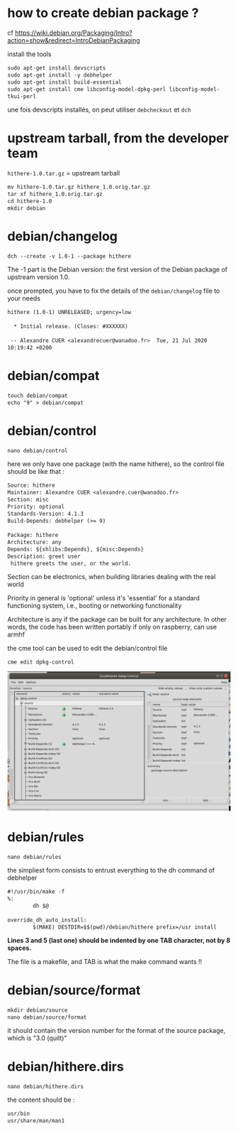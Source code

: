 # how to create debian package ?

cf https://wiki.debian.org/Packaging/Intro?action=show&redirect=IntroDebianPackaging

install the tools
```
sudo apt-get install devscripts
sudo apt-get install -y debhelper
sudo apt-get install build-essential
sudo apt-get install cme libconfig-model-dpkg-perl libconfig-model-tkui-perl
```
une fois devscripts installés, on peut utiliser `debcheckout` et `dch`

# upstream tarball, from the developer team

`hithere-1.0.tar.gz` = upstream tarball

```
mv hithere-1.0.tar.gz hithere_1.0.orig.tar.gz
tar xf hithere_1.0.orig.tar.gz
cd hithere-1.0
mkdir debian
```
# debian/changelog
```
dch --create -v 1.0-1 --package hithere
```
The -1 part is the Debian version: the first version of the Debian package of upstream version 1.0.

once prompted, you have to fix the details of the `debian/changelog` file to your needs
```
hithere (1.0-1) UNRELEASED; urgency=low   

  * Initial release. (Closes: #XXXXXX)

 -- Alexandre CUER <alexandrecuer@wanadoo.fr>  Tue, 21 Jul 2020 10:19:42 +0200
```
# debian/compat
```
touch debian/compat
echo "9" > debian/compat
```
# debian/control

```
nano debian/control
```
here we only have one package (with the name hithere), so the control file should be like that :

```
Source: hithere
Maintainer: Alexandre CUER <alexandre.cuer@wanadoo.fr>
Section: misc
Priority: optional
Standards-Version: 4.1.3
Build-Depends: debhelper (>= 9)

Package: hithere
Architecture: any
Depends: ${shlibs:Depends}, ${misc:Depends}
Description: greet user
 hithere greets the user, or the world.
```
Section can be electronics, when building libraries dealing with the real world

Priority in general is 'optional' unless it's 'essential' for a standard functioning system, i.e., booting or networking functionality

Architecture is any if the package can be built for any architecture. In other words, the code has been written portably
if only on raspberry, can use armhf

the cme tool can be used to edit the debian/control file

```
cme edit dpkg-control
```
![](images/cme.png)

# debian/rules
```
nano debian/rules
```

the simpliest form consists to entrust everything to the dh command of debhelper
```
#!/usr/bin/make -f
%:
        dh $@

override_dh_auto_install:
        $(MAKE) DESTDIR=$$(pwd)/debian/hithere prefix=/usr install
```
**Lines 3 and 5 (last one) should be indented by one TAB character, not by 8 spaces.** 

The file is a makefile, and TAB is what the make command wants !!

# debian/source/format

```
mkdir debian/source
nano debian/source/format
```
it should contain the version number for the format of the source package, which is "3.0 (quilt)"

# debian/hithere.dirs
```
nano debian/hithere.dirs
```
the content should be :

```
usr/bin
usr/share/man/man1
```
